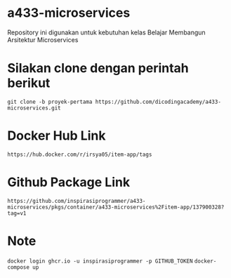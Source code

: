 # a433-microservices
Repository ini digunakan untuk kebutuhan kelas Belajar Membangun Arsitektur Microservices

# Silakan clone dengan perintah berikut
`git clone -b proyek-pertama https://github.com/dicodingacademy/a433-microservices.git`

# Docker Hub Link 
`https://hub.docker.com/r/irsya05/item-app/tags`

# Github Package Link
`https://github.com/inspirasiprogrammer/a433-microservices/pkgs/container/a433-microservices%2Fitem-app/137900328?tag=v1`

# Note
`docker login ghcr.io -u inspirasiprogrammer -p GITHUB_TOKEN`
`docker-compose up`

